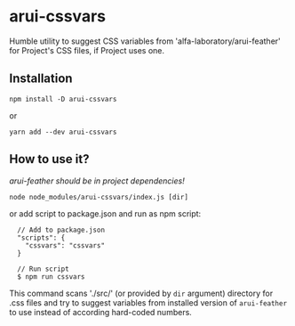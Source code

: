 arui-cssvars
============

Humble utility to suggest CSS variables from 'alfa-laboratory/arui-feather' for Project's CSS
files, if Project uses one.

Installation
------------

```
npm install -D arui-cssvars
```
or
```
yarn add --dev arui-cssvars
```

How to use it?
--------------

*arui-feather should be in project dependencies!*

`node node_modules/arui-cssvars/index.js [dir]`

or add script to package.json and run as npm script:

```
  // Add to package.json
  "scripts": {
    "cssvars": "cssvars"
  }

  // Run script
  $ npm run cssvars
```

This command scans './src/' (or provided by `dir` argument) directory for .css files and try to suggest variables
from installed version of `arui-feather` to use instead of according hard-coded numbers.

